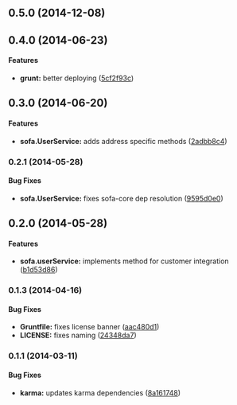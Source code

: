 <a name="0.5.0"></a>
## 0.5.0 (2014-12-08)


<a name="0.4.0"></a>
## 0.4.0 (2014-06-23)


#### Features

* **grunt:** better deploying ([5cf2f93c](https://github.com/sofa/sofa-user-service/commit/5cf2f93c73e7eb3fc553041694fbca7c07c36262))


<a name="0.3.0"></a>
## 0.3.0 (2014-06-20)


#### Features

* **sofa.UserService:** adds address specific methods ([2adbb8c4](https://github.com/sofa/sofa-user-service/commit/2adbb8c48df92ffa9e5355d946d163a81773dc61))


<a name="0.2.1"></a>
### 0.2.1 (2014-05-28)


#### Bug Fixes

* **sofa.UserService:** fixes sofa-core dep resolution ([9595d0e0](https://github.com/sofa/sofa-user-service/commit/9595d0e035e78b7374440637d48cab5c0e1eecd9))


<a name="0.2.0"></a>
## 0.2.0 (2014-05-28)


#### Features

* **sofa.userService:** implements method for customer integration ([b1d53d86](https://github.com/sofa/sofa-user-service/commit/b1d53d86423a9304c1a21b7a3c7242b11b1396bc))


<a name="0.1.3"></a>
### 0.1.3 (2014-04-16)


#### Bug Fixes

* **Gruntfile:** fixes license banner ([aac480d1](https://github.com/sofa/sofa-user-service/commit/aac480d14603e075e940c29781c35dd542e1c4c0))
* **LICENSE:** fixes naming ([24348da7](https://github.com/sofa/sofa-user-service/commit/24348da7a23f3d980a6d73a84dd2d39475375ff8))


<a name="0.1.1"></a>
### 0.1.1 (2014-03-11)


#### Bug Fixes

* **karma:** updates karma dependencies ([8a161748](https://github.com/sofa/sofa-user-service/commit/8a161748f7039538160393473f005761716e68da))

